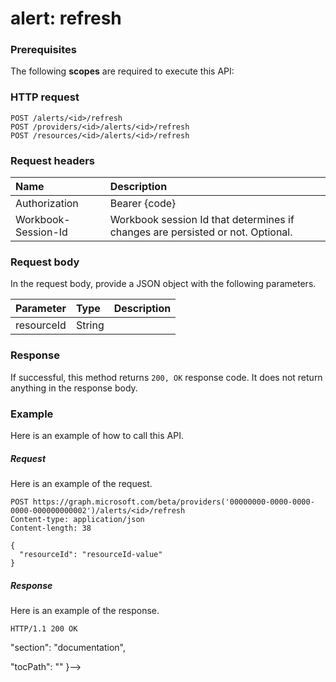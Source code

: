 # alert: refresh


### Prerequisites
The following **scopes** are required to execute this API: 
### HTTP request
<!-- { "blockType": "ignored" } -->
```http
POST /alerts/<id>/refresh
POST /providers/<id>/alerts/<id>/refresh
POST /resources/<id>/alerts/<id>/refresh

```
### Request headers
| Name       | Description|
|:---------------|:----------|
| Authorization  | Bearer {code}|
| Workbook-Session-Id  | Workbook session Id that determines if changes are persisted or not. Optional.|

### Request body
In the request body, provide a JSON object with the following parameters.

| Parameter	   | Type	|Description|
|:---------------|:--------|:----------|
|resourceId|String||

### Response
If successful, this method returns `200, OK` response code. It does not return anything in the response body.

### Example
Here is an example of how to call this API.
##### Request
Here is an example of the request.
<!-- {
  "blockType": "request",
  "name": "alert_refresh"
}-->
```http
POST https://graph.microsoft.com/beta/providers('00000000-0000-0000-0000-000000000002')/alerts/<id>/refresh
Content-type: application/json
Content-length: 38

{
  "resourceId": "resourceId-value"
}
```

##### Response
Here is an example of the response. 
<!-- {
  "blockType": "response",
  "truncated": true,
  "@odata.type": "microsoft.graph.None"
} -->
```http
HTTP/1.1 200 OK
```

<!-- uuid: 8fcb5dbc-d5aa-4681-8e31-b001d5168d79
2015-10-25 14:57:30 UTC -->
<!-- {
  "type": "#page.annotation",
  "description": "alert: refresh",
  "keywords": "",
  "section": "documentation",
  "tocPath": ""
}-->"section": "documentation",
  "tocPath": ""
}-->